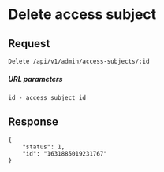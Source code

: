 # Delete access subject

## Request

    Delete /api/v1/admin/access-subjects/:id
##### URL parameters
```
id - access subject id
```

## Response

```JSON5
{
    "status": 1,
    "id": "1631885019231767"
}
```